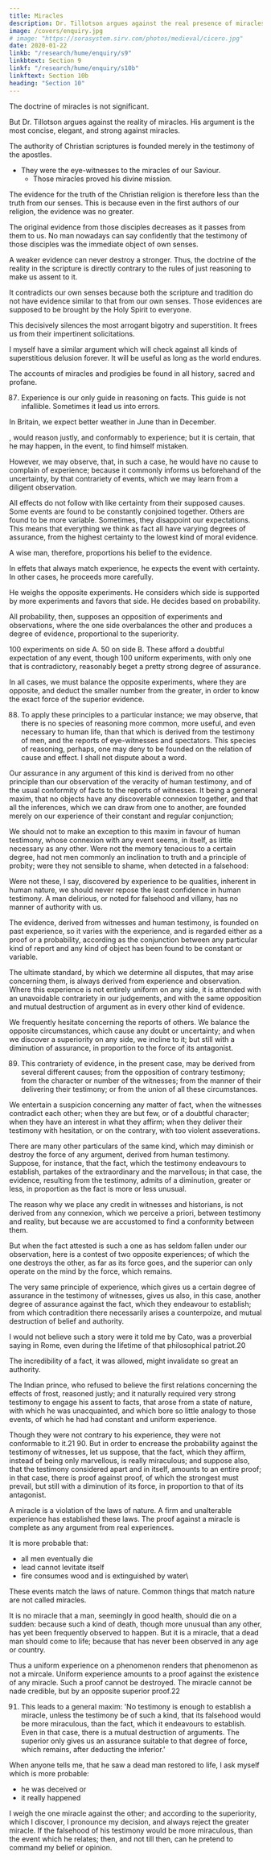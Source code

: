 ```yaml
---
title: Miracles
description: Dr. Tillotson argues against the real presence of miracles. His argument is the most concise, elegant, and strong against miracles
image: /covers/enquiry.jpg
# image: "https://sorasystem.sirv.com/photos/medieval/cicero.jpg"
date: 2020-01-22
linkb: "/research/hume/enquiry/s9"
linkbtext: Section 9
linkf: "/research/hume/enquiry/s10b"
linkftext: Section 10b
heading: "Section 10"
---
```




The doctrine of miracles is not significant.

But Dr. Tillotson argues against the reality of miracles. His argument is the most concise, elegant, and strong against miracles.

The authority of Christian scriptures is founded merely in the testimony of the apostles.
- They were the eye-witnesses to the miracles of our Saviour.
  - Those miracles proved his divine mission.

The evidence for the truth of the Christian religion is therefore less than the truth from our senses. This is because even in the first authors of our religion, the evidence was no greater.

The original evidence from those disciples decreases as it passes from them to us. No man nowadays can say confidently that the testimony of those disciples was the immediate object of own senses.

A weaker evidence can never destroy a stronger. Thus, the doctrine of the reality in the scripture is directly contrary to the rules of just reasoning to make us assent to it.

It contradicts our own senses because both the scripture and tradition do not have evidence similar to that from our own senses. Those evidences are supposed to be brought by the Holy Spirit to everyone.   <!-- when they are considered merely as external evidences, and are not brought home to every one's breast, by the immediate operation of the . -->

This decisively silences the most arrogant bigotry and superstition. It frees us from their impertinent solicitations. 

I myself have a similar argument which will check against all kinds of superstitious delusion forever. It will be useful as long as the world endures. 

The accounts of miracles and prodigies be found in all history, sacred and profane. 


87. Experience is our only guide in reasoning on facts. This guide is not infallible. Sometimes it lead us into errors. 

In Britain, we expect better weather in June than in December. 

, would reason justly, and conformably to experience; but it is certain, that he may happen, in the event, to find himself mistaken. 

However, we may observe, that, in such a case, he would have no cause to complain of experience; because it commonly informs us beforehand of the uncertainty, by that contrariety of events, which we may learn from a diligent observation. 


All effects do not follow with like certainty from their supposed causes. Some events are found to be  constantly conjoined together. Others are found to be more variable. Sometimes, they disappoint our expectations. This means that everything we think as fact all have varying degrees of assurance, from the highest certainty to the lowest kind of moral evidence. 

A wise man, therefore, proportions his belief to the evidence. 

In effets that always match experience, he expects the event with certainty. <!--  the last degree of assurance, and regards his past experience as a full proof of the future existence of that event. --> In other cases, he proceeds more carefully.

He weighs the opposite experiments. He considers which side is supported by more experiments and favors that side. He decides based on probability. 

All probability, then, supposes an opposition of experiments and observations, where the one side  overbalances the other and produces a degree of evidence, proportional to the superiority. 

100 experiments on side A. 50 on side B. These afford a doubtful expectation of any event, though 100  uniform experiments, with only one that is contradictory, reasonably beget a pretty strong degree of assurance. 

In all cases, we must balance the opposite experiments, where they are opposite, and deduct the smaller number from the greater, in order to know the exact force of the superior evidence. 

88. To apply these principles to a particular instance; we may observe, that there is no species of reasoning more common, more useful, and even necessary to human life, than that which is derived from the testimony of men, and the reports of eye-witnesses and spectators. This species of reasoning, perhaps, one may deny to be founded on the relation of cause and effect. I shall not dispute about a word. 

Our assurance in any argument of this kind is derived from no other principle than our observation of the veracity of human testimony, and of the usual conformity of facts to the reports of witnesses. It being a general maxim, that no objects have any discoverable connexion together, and that all the inferences, which we can draw from one to another, are founded merely on our experience of their constant and regular conjunction; 

We should not to make an exception to this maxim in favour of human testimony, whose connexion with any event seems, in itself, as little necessary as any other. Were not the memory tenacious to a certain degree, had not men commonly an inclination to truth and a principle of probity; were they not sensible to shame, when detected in a falsehood: 

Were not these, I say, discovered by experience to be qualities, inherent in human nature, we should never repose the least confidence in human testimony. A man delirious, or noted for falsehood and villany, has no manner of authority with us.

The evidence, derived from witnesses and human testimony, is founded on past experience, so it varies with the experience, and is regarded either as a proof or a probability, according as the conjunction between any particular kind of report and any kind of object has been found to be constant or variable.

<!-- There are a number of circumstances to be taken into consideration in all judgements of this kind; and  -->

The ultimate standard, by which we determine all disputes, that may arise concerning them, is always derived from experience and observation. Where this experience is not entirely uniform on any side, it is attended with an unavoidable contrariety in our judgements, and with the same opposition and mutual destruction of argument as in every other kind of evidence. 

We frequently hesitate concerning the reports of others. We balance the opposite circumstances, which cause any doubt or uncertainty; and when we discover a superiority on any side, we incline to it; but still with a diminution of assurance, in proportion to the force of its antagonist. 

89. This contrariety of evidence, in the present case, may be derived from several different causes; from the opposition of contrary testimony; from the character or number of the witnesses; from the manner of their delivering their testimony; or from the union of all these circumstances. 

We entertain a suspicion concerning any matter of fact, when the witnesses contradict each other; when they are but few, or of a doubtful character; when they have an interest in what they affirm; when they deliver their testimony with hesitation, or on the contrary, with too violent asseverations. 

There are many other particulars of the same kind, which may diminish or destroy the force of any argument, derived from human testimony. Suppose, for instance, that the fact, which the testimony endeavours to establish, partakes of the extraordinary and the marvellous; in that case, the evidence, resulting from the testimony, admits of a diminution, greater or less, in proportion as the fact is more or less unusual. 

The reason why we place any credit in witnesses and historians, is not derived from any connexion, which we perceive a priori, between testimony and reality, but because we are accustomed to find a conformity between them. 

But when the fact attested is such a one as has seldom fallen under our observation, here is a contest of two opposite experiences; of which the one destroys the other, as far as its force goes, and the superior can only operate on the mind by the force, which remains. 

The very same principle of experience, which gives us a certain degree of assurance in the testimony of witnesses, gives us also, in this case, another degree of assurance against the fact, which they endeavour to establish; from which contradition there necessarily arises a counterpoize, and mutual destruction of belief and authority. 

I would not believe such a story were it told me by Cato, was a proverbial saying in Rome, even during the lifetime of that philosophical patriot.20 

The incredibility of a fact, it was allowed, might invalidate so great an authority. 

The Indian prince, who refused to believe the first relations concerning the effects of frost, reasoned justly; and it naturally required very strong testimony to engage his assent to facts, that arose from a state of nature, with which he was unacquainted, and which bore so little analogy to those events, of which he had had constant and uniform experience. 

Though they were not contrary to his experience, they were not conformable to it.21 90. But in order to encrease the probability against the testimony of witnesses, let us suppose, that the fact, which they affirm, instead of being only marvellous, is really miraculous; and suppose also, that the testimony considered apart and in itself, amounts to an entire proof; in that case, there is proof against proof, of which the strongest must prevail, but still with a diminution of its force, in proportion to that of its antagonist. 

A miracle is a violation of the laws of nature. A firm and unalterable experience has established these laws. The proof against a miracle is complete as any argument from real experiences. 
<!-- , from the very nature of the fact, is as entire as any argument from experience can possibly be imagined.  -->

It is more probable that:
- all men eventually die
- lead cannot levitate itself
- fire consumes wood and is extinguished by water\

These events match the laws of nature. <!-- , and there is required a violation of these laws, or in other words, a miracle to prevent them?  --> Common things that match nature are not called miracles. 

It is no miracle that a man, seemingly in good health, should die on a sudden: because such a kind of death, though more unusual than any other, has yet been frequently observed to happen. But it is a miracle, that a dead man should come to life; because that has never been observed in any age or country.

Thus a uniform experience on a phenomenon renders that phenomenon as not a mircale. <!--   against every miraculous event, otherwise the event would not be a miracle. --> Uniform experience amounts to a proof against the <!-- , there is here a direct and full proof, from the nature of the fact, against the --> existence of any miracle. Such a proof cannot be destroyed. The miracle cannot be nade credible, but by an opposite superior proof.22 

91. This leads to a general maxim: 'No testimony is enough to establish a miracle, unless the testimony be of such a kind, that its falsehood would be more miraculous, than the fact, which it endeavours to establish. Even in that case, there is a mutual destruction of arguments. The superior only gives us an assurance suitable to that degree of force, which remains, after deducting the inferior.'

When anyone tells me, that he saw a dead man restored to life, I ask myself which is more probable:
- he was deceived or
- it really happened

I weigh the one miracle against the other; and according to the superiority, which I discover, I pronounce my decision, and always reject the greater miracle. If the falsehood of his testimony would be more miraculous, than the event which he relates; then, and not till then, can he pretend to command my belief or opinion.
